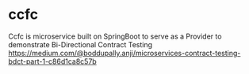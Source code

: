# ccfc

Ccfc is microservice built on SpringBoot to serve as a Provider to demonstrate Bi-Directional Contract Testing
https://medium.com/@boddupally.anji/microservices-contract-testing-bdct-part-1-c86d1ca8c57b
